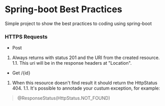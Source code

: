 # Spring-boot Best Practices
Simple project to show the best practices to coding using spring-boot

### HTTPS Requests

- Post 
1. Always returns with status 201 and the URI from the created resource.
  1.1. This uri will be in the response headers at "Location".
- Get /{id}
1. When this resource doesn't find result it should return the HttpStatus 404.
  1.1. It's possible to annotade your custum exception, for example:
  > @ResponseStatus(HttpStatus.NOT_FOUND)

